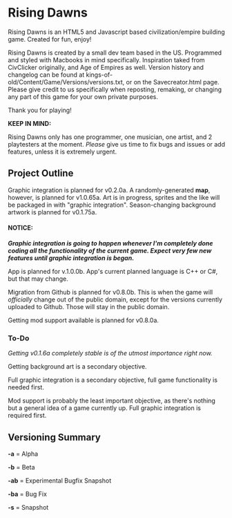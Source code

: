 # Rising Dawns
Rising Dawns is an HTML5 and Javascript based civilization/empire building game. Created for fun, enjoy!

Rising Dawns is created by a small dev team based in the US. Programmed and styled with Macbooks in mind specifically.
Inspiration taked from CivClicker originally, and Age of Empires as well.
Version history and changelog can be found at kings-of-old/Content/Game/Versions/versions.txt, or on the Savecreator.html page.
Please give credit to us specifically when reposting, remaking, or changing any part of this game for your own private purposes.

Thank you for playing!
>
**KEEP IN MIND:**
>
Rising Dawns only has one programmer, one musician, one artist, and 2 playtesters at the moment. _Please_ give us time to fix bugs and issues or add 
features, unless it is extremely urgent.

## Project Outline

Graphic integration is planned for v0.2.0a. A randomly-generated **map**, however, is planned for v1.0.65a.
Art is in progress, sprites and the like will be packaged in with "graphic integration".
Season-changing background artwork is planned for v0.1.75a.
>
#### NOTICE:
**_Graphic integration is going to happen whenever I'm completely done coding all the functionality of the current game. Expect very few new features until graphic integration is began._**

App is planned for v.1.0.0b.
App's current planned language is C++ or C#, but that may change.

Migration from Github is planned for v0.8.0b. This is when the game will _officially_ change out of the public domain, except for the versions currently
uploaded to Github. Those will stay in the public domain.

Getting mod support available is planned for v0.8.0a.

### To-Do
_Getting v0.1.6a completely stable is of the utmost importance right now._

Getting background art is a secondary objective.

Full graphic integration is a secondary objective, full game functionality is needed first.

Mod support is probably the least important objective, as there's nothing but a general idea of a game currently up. Full graphic integration is required 
first.

## Versioning Summary

**-a** = Alpha
>
**-b** = Beta
>
**-ab** = Experimental Bugfix Snapshot
>
**-ba** = Bug Fix
>
**-s** = Snapshot
